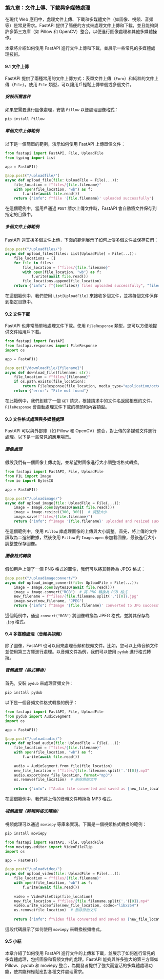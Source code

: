 ### 第九章：文件上傳、下載與多媒體處理

在現代 Web 應用中，處理文件上傳、下載和多媒體文件（如圖像、視頻、音頻等）是常見需求。FastAPI 提供了簡便的方式來處理文件上傳和下載，並且能夠與許多第三方庫（如 Pillow 和 OpenCV）整合，以便進行圖像處理和其他多媒體操作。

本章將介紹如何使用 FastAPI 進行文件上傳和下載，並展示一些常見的多媒體處理技術。

#### 9.1 文件上傳

FastAPI 提供了兩種常用的文件上傳方式：表單文件上傳（`Form`）和純粹的文件上傳（`File`）。使用 `File` 類型，可以讓用戶輕鬆上傳單個或多個文件。

##### 安裝所需套件

如果您需要進行圖像處理，安裝 `Pillow` 以便處理圖像格式：

```bash
pip install Pillow
```

##### 單個文件上傳範例

以下是一個簡單的範例，演示如何使用 FastAPI 上傳單個文件：

```python
from fastapi import FastAPI, File, UploadFile
from typing import List

app = FastAPI()

@app.post("/uploadfile/")
async def upload_file(file: UploadFile = File(...)):
    file_location = f"files/{file.filename}"
    with open(file_location, "wb") as f:
        f.write(await file.read())
    return {"info": f"file '{file.filename}' uploaded successfully"}
```

在這個範例中，當用戶通過 `POST` 請求上傳文件時，FastAPI 會自動將文件保存到指定的目錄中。

##### 多個文件上傳範例

FastAPI 還支援多個文件上傳，下面的範例展示了如何上傳多個文件並保存它們：

```python
@app.post("/uploadfiles/")
async def upload_files(files: List[UploadFile] = File(...)):
    file_locations = []
    for file in files:
        file_location = f"files/{file.filename}"
        with open(file_location, "wb") as f:
            f.write(await file.read())
        file_locations.append(file_location)
    return {"info": f"{len(files)} files uploaded successfully", "files": file_locations}
```

在這個範例中，我們使用 `List[UploadFile]` 來接收多個文件，並將每個文件保存到指定目錄中。

#### 9.2 文件下載

FastAPI 也非常簡單地處理文件下載。使用 `FileResponse` 類型，您可以方便地提供文件給用戶下載。

```python
from fastapi import FastAPI
from fastapi.responses import FileResponse
import os

app = FastAPI()

@app.get("/downloadfile/{filename}")
async def download_file(filename: str):
    file_location = f"files/{filename}"
    if os.path.exists(file_location):
        return FileResponse(file_location, media_type="application/octet-stream", filename=filename)
    return {"error": "File not found"}
```

在此範例中，我們創建了一個 `GET` 請求，根據請求中的文件名返回相應的文件。`FileResponse` 會自動處理文件下載的標頭和內容類型。

#### 9.3 文件格式處理與多媒體處理

FastAPI 可以與外部庫（如 Pillow 和 OpenCV）整合，對上傳的多媒體文件進行處理。以下是一些常見的應用場景。

##### 圖像處理

假設我們有一個圖像上傳功能，並希望對圖像進行大小調整或格式轉換。

```python
from fastapi import FastAPI, File, UploadFile
from PIL import Image
from io import BytesIO

app = FastAPI()

@app.post("/uploadimage/")
async def upload_image(file: UploadFile = File(...)):
    image = Image.open(BytesIO(await file.read()))
    image = image.resize((300, 300))  # 調整大小
    image.save(f"files/{file.filename}")
    return {"info": f"Image '{file.filename}' uploaded and resized successfully"}
```

在這個範例中，使用 `Pillow` 库處理圖像的上傳與大小調整。首先，將上傳的文件讀取為二進制數據，然後使用 `Pillow` 的 `Image.open` 來加載圖像，最後進行大小調整並保存圖像。

##### 圖像格式轉換

假如用戶上傳了一個 PNG 格式的圖像，我們可以將其轉換為 JPEG 格式：

```python
@app.post("/uploadimageconvert/")
async def upload_image_convert(file: UploadFile = File(...)):
    image = Image.open(BytesIO(await file.read()))
    image = image.convert("RGB")  # 將 PNG 轉換為 RGB 格式
    new_filename = f"files/{file.filename.split('.')[0]}.jpg"
    image.save(new_filename, "JPEG")
    return {"info": f"Image '{file.filename}' converted to JPG successfully"}
```

這個範例中，通過 `convert("RGB")` 將圖像轉換為 JPEG 格式，並將其保存為 `.jpg` 格式。

#### 9.4 多媒體處理（音頻與視頻）

除了圖像，FastAPI 也可以用來處理音頻和視頻文件。比如，您可以上傳音頻文件並使用第三方庫進行處理。以音頻文件為例，我們可以使用 `pydub` 進行格式轉換。

##### 音頻處理（格式轉換）

首先，安裝 `pydub` 來處理音頻文件：

```bash
pip install pydub
```

以下是一個音頻文件格式轉換的例子：

```python
from fastapi import FastAPI, File, UploadFile
from pydub import AudioSegment
import os

app = FastAPI()

@app.post("/uploadaudio/")
async def upload_audio(file: UploadFile = File(...)):
    file_location = f"files/{file.filename}"
    with open(file_location, "wb") as f:
        f.write(await file.read())
    
    audio = AudioSegment.from_file(file_location)
    new_file_location = f"files/{file.filename.split('.')[0]}.mp3"
    audio.export(new_file_location, format="mp3")
    os.remove(file_location)  # 刪除原始文件
    
    return {"info": f"Audio file converted and saved as {new_file_location}"}
```

在這個範例中，我們將上傳的音頻文件轉換為 MP3 格式。

##### 視頻處理（剪輯與格式轉換）

視頻處理可以通過 `moviepy` 等庫來實現。下面是一個視頻格式轉換的範例：

```bash
pip install moviepy
```

```python
from fastapi import FastAPI, File, UploadFile
from moviepy.editor import VideoFileClip
import os

app = FastAPI()

@app.post("/uploadvideo/")
async def upload_video(file: UploadFile = File(...)):
    file_location = f"files/{file.filename}"
    with open(file_location, "wb") as f:
        f.write(await file.read())
    
    video = VideoFileClip(file_location)
    new_file_location = f"files/{file.filename.split('.')[0]}.mp4"
    video.write_videofile(new_file_location, codec="libx264")
    os.remove(file_location)  # 刪除原始文件
    
    return {"info": f"Video file converted and saved as {new_file_location}"}
```

這段代碼展示了如何使用 `moviepy` 來轉換視頻格式。

#### 9.5 小結

本章介紹了如何使用 FastAPI 進行文件的上傳和下載，並展示了如何進行常見的多媒體處理，包括圖像和音頻文件的處理。FastAPI 能夠與許多強大的第三方庫如 Pillow、pydub 和 moviepy 整合，為開發者提供了強大而靈活的多媒體處理功能，使其能夠輕鬆應對各種文件處理需求。